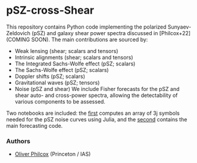# pSZ-cross-Shear
This repository contains Python code implementing the polarized Sunyaev-Zeldovich (pSZ) and galaxy shear power spectra discussed in [Philcox+22](COMING SOON). The main contributions are sourced by:
- Weak lensing (shear; scalars and tensors)
- Intrinsic alignments (shear; scalars and tensors)
- The Integrated Sachs-Wolfe effect (pSZ; scalars)
- The Sachs-Wolfe effect (pSZ; scalars)
- Doppler shifts (pSZ; scalars)
- Gravitational waves (pSZ; tensors)
- Noise (pSZ and shear)
We include Fisher forecasts for the pSZ and shear auto- and cross-power spectra, allowing the detectability of various components to be assessed.

Two notebooks are included: the [first](3j%20Manipulations.ipynb) computes an array of 3j symbols needed for the pSZ noise curves using Julia, and the [second](pSZ%20x%20Lensing.ipynb) contains the main forecasting code.

### Authors
- [Oliver Philcox](mailto:ohep2@cantab.ac.uk) (Princeton / IAS)
